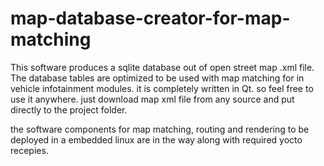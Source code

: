 # map-database-creator-for-map-matching
This software produces a sqlite database out of open street map .xml file. The database tables are optimized to be used with map matching for in vehicle infotainment modules. it is completely written in Qt. so feel free to use it anywhere.
just download map xml file from any source and put directly to the project folder.

the software components for map matching, routing and rendering to be deployed in a embedded linux are in the way along with required yocto recepies.

